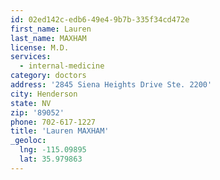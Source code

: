 ```yaml
---
id: 02ed142c-edb6-49e4-9b7b-335f34cd472e
first_name: Lauren
last_name: MAXHAM
license: M.D.
services:
  - internal-medicine
category: doctors
address: '2845 Siena Heights Drive Ste. 2200'
city: Henderson
state: NV
zip: '89052'
phone: 702-617-1227
title: 'Lauren MAXHAM'
_geoloc:
  lng: -115.09895
  lat: 35.979863
---
```

